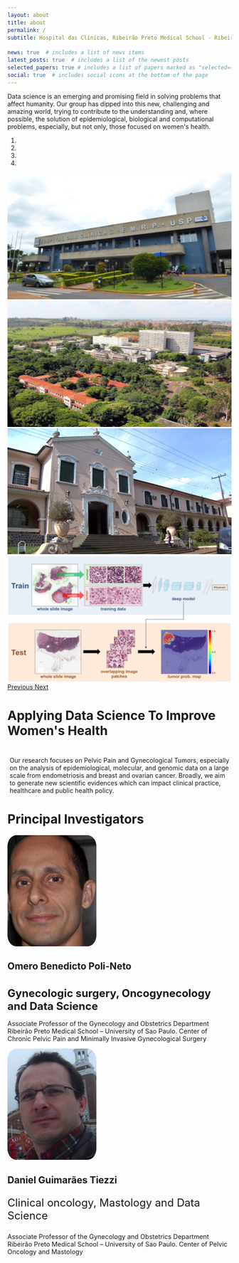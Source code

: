 ```yaml
---
layout: about
title: about
permalink: /
subtitle: Hospital das Clínicas, Ribeirão Preto Medical School - Ribeirão Preto/SP - Brazil

news: true  # includes a list of news items
latest_posts: true  # includes a list of the newest posts
selected_papers: true # includes a list of papers marked as "selected={true}"
social: true  # includes social icons at the bottom of the page
---
```


  <div class="container mt-4">
    <!-- <img src="assets/img/icon_about.png" class="custom-img">  -->
      <p class="custom-text">Data science is an emerging and promising field in solving problems that affect humanity. Our group has dipped into this new, challenging and amazing world, trying to contribute to the understanding and, where possible, the solution of epidemiological, biological and computational problems, especially, but not only, those focused on women's health.</p>
  </div>

<!-- Carousel -->
<div id="carousel" class="carousel slide" data-ride="carousel" data-interval="4000" data-pause="hover">
  <!-- Menu -->
  <ol class="carousel-indicators">
    <li data-target="#carousel" data-slide-to="0" class="active"></li>
    <li data-target="#carousel" data-slide-to="1"></li>
    <li data-target="#carousel" data-slide-to="2"></li>
    <li data-target="#carousel" data-slide-to="3"></li>
  </ol>

  <!-- Items -->
  <div class="carousel-inner">
    <div class="carousel-item active">
      <img src="assets/img/carousel_hc.png" alt="Slide 1" />
    </div>
    <div class="carousel-item">
      <img src="assets/img/carousel_hc2.jpg" alt="Slide 2" />
    </div>
    <div class="carousel-item">
      <img src="assets/img/carousel_central.png" alt="Slide 3" />
    </div>
    <div class="carousel-item">
      <img src="assets/img/carousel_Cancer_Detection.png" alt="Slide 4" />
    </div>
  </div>

  <a class="carousel-control-prev" href="#carousel" role="button" data-slide="prev">
    <span class="carousel-control-prev-icon" aria-hidden="true"></span>
    <span class="sr-only">Previous</span>
  </a>
  <a class="carousel-control-next" href="#carousel" role="button" data-slide="next">
    <span class="carousel-control-next-icon" aria-hidden="true"></span>
    <span class="sr-only">Next</span>
  </a>
</div>

<!--Cards About-->

<div class="container mt-4 mb-4">
<h1>Applying Data Science To Improve Women's Health</h1>
<br>
    <!-- <img src="assets/img/icon_focus.png" class="custom-img">  -->
      <p class="custom-text" style="margin: 1%">Our research focuses on Pelvic Pain and Gynecological Tumors, especially on the analysis of epidemiological, molecular, and genomic data on a large scale from endometriosis and breast and ovarian cancer. Broadly, we aim to generate new scientific evidences which can impact clinical practice, healthcare and public health policy.</p>
    
</div>


<!--Authors PI-->

<div class="container mt-4" style="margin-bottom: 4%">
 <h1>Principal Investigators</h1>
<div class="card-group mt-4">
  <div class="card mr-4">
    <img src="assets/img/omero_prof.png" class="card-img-top mx-auto d-block mt-4" style="object-fit: cover; width: 200px; height: 250px; border-radius: 10%;">
    <div class="card-body">
      <h2 class="card-title text-center">Omero Benedicto Poli-Neto</h2>
      <h1 class="card-text text-center" style="font-size: 1.5rem;">Gynecologic surgery, Oncogynecology and Data Science</h1>
      <p class="card-text text-center" style="font-size: 0.9rem;">Associate Professor of the Gynecology and Obstetrics Department Ribeirão Preto Medical School – University of Sao Paulo. Center of Chronic Pelvic Pain and Minimally Invasive Gynecological Surgery</p>
    </div>
  </div>
  <div class="card">
    <img src="assets/img/daniel_prof.png" class="card-img-top mx-auto d-block mt-4" style="object-fit: cover; width: 200px; height: 250px; border-radius: 10%;">
    <div class="card-body text-center">
      <h2 class="card-title">Daniel Guimarães Tiezzi</h2>
      <p class="card-text text-center" style="font-size: 1.5rem;">Clinical oncology, Mastology and Data Science</p>
      <p class="card-text text-center" style="font-size: 0.9rem;">Associate Professor of the Gynecology and Obstetrics Department Ribeirão Preto Medical School – University of Sao Paulo. Center of Pelvic Oncology and Mastology</p>
    </div>
  </div>
</div>
</div>

